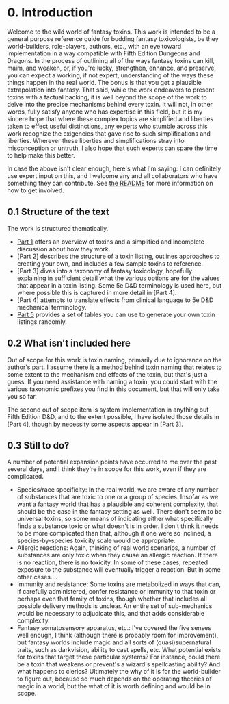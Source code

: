# 0. Introduction

Welcome to the wild world of fantasy toxins. This work is intended to be a general purpose reference guide for budding fantasy toxicologists, be they world-builders, role-players, authors, etc., with an eye toward implementation in a way compatible with Fifth Edition Dungeons and Dragons. In the process of outlining all of the ways fantasy toxins can kill, maim, and weaken, or, if you're lucky, strengthen, enhance, and preserve, you can expect a working, if not expert, understanding of the ways these things happen in the real world. The bonus is that you get a plausible extrapolation into fantasy. That said, while the work endeavors to present toxins with a factual backing, it is well beyond the scope of the work to delve into the precise mechanisms behind every toxin. It will not, in other words, fully satisfy anyone who has expertise in this field, but it is my sincere hope that where these complex topics are simplified and liberties taken to effect useful distinctions, any experts who stumble across this work recognize the exigencies that gave rise to such simplifications and liberties. Wherever these liberties and simplifications stray into misconception or untruth, I also hope that such experts can spare the time to help make this better.

In case the above isn't clear enough, here's what I'm saying: I can definitely use expert input on this, and I welcome any and all collaborators who have something they can contribute. See [the README](https://github.com/HilltownStudios/toxinomicon/blob/master/README.md) for more information on how to get involved.

## 0.1 Structure of the text

The work is structured thematically. 

* [Part 1](https://github.com/HilltownStudios/toxinomicon/blob/master/1.toxicology-101.md) offers an overview of toxins and a simplified and incomplete discussion about how they work.
* [Part 2] describes the structure of a toxin listing, outlines approaches to creating your own, and includes a few sample toxins to reference.
* [Part 3] dives into a taxonomy of fantasy toxicology, hopefully explaining in sufficient detail what the various options are for the values that appear in a toxin listing. Some 5e D&D terminology is used here, but where possible this is captured in more detail in [Part 4].
* [Part 4] attempts to translate effects from clinical language to 5e D&D mechanical terminology.
* [Part 5](https://github.com/HilltownStudios/toxinomicon/blob/master/5.tables.md) provides a set of tables you can use to generate your own toxin listings randomly. 

## 0.2 What isn't included here

Out of scope for this work is toxin naming, primarily due to ignorance on the author's part. I assume there is a method behind toxin naming that relates to some extent to the mechanism and effects of the toxin, but that's just a guess. If you need assistance with naming a toxin, you could start with the various taxonomic prefixes you find in this document, but that will only take you so far. 

The second out of scope item is system implementation in anything but Fifth Edition D&D, and to the extent possible, I have isolated those details in [Part 4], though by necessity some aspects appear in [Part 3].

## 0.3 Still to do?

A number of potential expansion points have occurred to me over the past several days, and I think they're in scope for this work, even if they are complicated.

* Species/race specificity: In the real world, we are aware of any number of substances that are toxic to one or a group of species. Insofar as we want a fantasy world that has a plausible and coherent complexity, that should be the case in the fantasy setting as well. There don't seem to be universal toxins, so some means of indicating either what specifically finds a substance toxic or what doesn't is in order. I don't think it needs to be more complicated than that, although if one were so inclined, a species-by-species toxicity scale would be appropriate.
* Allergic reactions: Again, thinking of real world scenarios, a number of substances are only toxic when they cause an allergic reaction. If there is no reaction, there is no toxicity. In some of these cases, repeated exposure to the substance will eventually trigger a reaction. But in some other cases....
* Immunity and resistance: Some toxins are metabolized in ways that can, if carefully administered, confer resistance or immunity to that toxin or perhaps even that family of toxins, though whether that includes all possible delivery methods is unclear. An entire set of sub-mechanics would be necessary to adjudicate this, and that adds considerable complexity.
* Fantasy somatosensory apparatus, etc.: I've covered the five senses well enough, I think (although there is probably room for improvement), but fantasy worlds include magic and all sorts of (quasi)supernatural traits, such as darkvision, ability to cast spells, etc. What potential exists for toxins that target these particular systems? For instance, could there be a toxin that weakens or prevent's a wizard's spellcasting ability? And what happens to clerics? Ultimately the why of it is for the world-builder to figure out, because so much depends on the operating theories of magic in a world, but the what of it is worth defining and would be in scope. 
